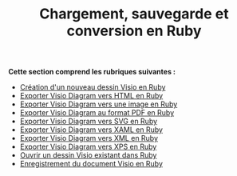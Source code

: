 ﻿---
title: Chargement, sauvegarde et conversion en Ruby
type: docs
weight: 10
url: /fr/java/loading-saving-and-converting-in-ruby/
---
**Cette section comprend les rubriques suivantes :**

- [Création d'un nouveau dessin Visio en Ruby](/diagram/fr/java/creating-a-new-visio-drawing-in-ruby/)
- [Exporter Visio Diagram vers HTML en Ruby](/diagram/fr/java/export-visio-diagram-to-html-in-ruby/)
- [Exporter Visio Diagram vers une image en Ruby](/diagram/fr/java/export-visio-diagram-to-image-in-ruby/)
- [Exporter Visio Diagram au format PDF en Ruby](/diagram/fr/java/export-visio-diagram-to-pdf-in-ruby/)
- [Exporter Visio Diagram vers SVG en Ruby](/diagram/fr/java/export-visio-diagram-to-svg-in-ruby/)
- [Exporter Visio Diagram vers XAML en Ruby](/diagram/fr/java/export-visio-diagram-to-xaml-in-ruby/)
- [Exporter Visio Diagram vers XML en Ruby](/diagram/fr/java/export-visio-diagram-to-xml-in-ruby/)
- [Exporter Visio Diagram vers XPS en Ruby](/diagram/fr/java/export-visio-diagram-to-xps-in-ruby/)
- [Ouvrir un dessin Visio existant dans Ruby](/diagram/fr/java/open-an-existing-visio-drawing-in-ruby/)
- [Enregistrement du document Visio en Ruby](/diagram/fr/java/saving-visio-document-in-ruby/)

